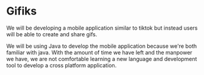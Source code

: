 # Gifiks

We will be developing a mobile application similar to tiktok but instead users will be able to create and share gifs. 

We will be using Java to develop the mobile application because we're both familiar with java. With the amount of time we have left and the manpower we have, we are not comfortable learning a new language and development tool to develop a cross platform application. 
